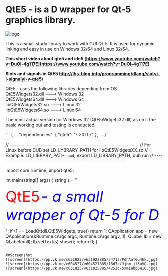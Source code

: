 # QtE5 - is a D wrapper for Qt-5 graphics library.

![logo](https://github.com/MGWL/QtE5/blob/master/ICONS/qte5.png)

This is a small study library to work with GUI Qt-5.
It is used for dynamic linking and easy in use on Windows 32/64 and Linux 32/64.

**This short video about qte5 and ide5 [https://www.youtube.com/watch?v=DuOl-4g117E](https://www.youtube.com/watch?v=DuOl-4g117E)**

**Slots and signals in QtE5 http://lhs-blog.info/programming/dlang/slotyi-i-signalyi-v-qte5/**

QtE5 - uses the following libraries depending from OS<br>
    QtE5Widgets32.dll     --->  Windows 32<br>
    QtE5Widgets64.dll     --->  Windows 64<br>
    libQtE5Widgets32.so   --->  Linux   32<br>
    libQtE5Widgets64.so   --->  Linux   64<br>
<p>The most actual version for Windows 32 (QtE5Widgets32.dll) as on it the basic working out and testing is conducted.</p>   
```
{
	...
	"dependencies": { "qte5": "~>0.0.7"	},
	...
}

// ----------------------------------------------------------------
// For Linux before DUB set LD_LYBRARY_PATH for libQtE5WidgetsXX.so
// Example: LD_LIBRARY_PATH=`pwd`; export LD_LIBRARY_PATH; dub run 
// ----------------------------------------------------------------

import core.runtime;
import qte5;

int main(string[] args) {
	string s =	"<p><font size='34' color='red'>QtE5</font>
	<font size='34' color='blue'><i> - a small wrapper of Qt-5 for D</i></font></p>
	";
	if (1 == LoadQt(dll.QtE5Widgets, true)) return 1;
	QApplication app = new QApplication(&Runtime.cArgs.argc, Runtime.cArgs.argv, 1);
	QLabel lb = new QLabel(null);
	lb.setText(s).show();
	return 0;
}
```    
    
##Screenshot    
![screen](https://pp.vk.me/c631922/v631922885/34712/PdhAoT0u4hk.jpg)
![screen](https://pp.vk.me/c604527/v604527885/18d7e/Jjom-jl3uVQ.jpg)
![screen](https://pp.vk.me/c631825/v631825885/4252c/5xmIehp5WI0.jpg)
